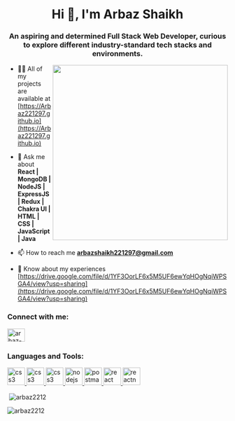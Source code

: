 <h1 align="center">Hi 👋, I'm Arbaz Shaikh</h1>
<h3 align="center">An aspiring and determined Full Stack Web Developer, curious to explore different industry-standard tech stacks and environments.</h3>
<img ALIGN = "right" width="400"src="https://gifdb.com/images/high/animated-programmer-guy-coding-790a0bs8e8thpisg.webp"/>

- 👨‍💻 All of my projects are available at [https://Arbaz221297.github.io](https://Arbaz221297.github.io)

- 💬 Ask me about **React | MongoDB | NodeJS | ExpressJS | Redux | Chakra UI | HTML | CSS | JavaScript | Java**

- 📫 How to reach me **arbazshaikh221297@gmail.com**

- 📄 Know about my experiences [https://drive.google.com/file/d/1YF3OorLF6x5M5UF6ewYqHOgNqiWPSGA4/view?usp=sharing](https://drive.google.com/file/d/1YF3OorLF6x5M5UF6ewYqHOgNqiWPSGA4/view?usp=sharing)

<h3 align="left">Connect with me:</h3>
<p align="left">
<a target="_blank" href="https://linkedin.com/in/arbaz-shaikh-889337173" ><img align="center" src="https://play-lh.googleusercontent.com/kMofEFLjobZy_bCuaiDogzBcUT-dz3BBbOrIEjJ-hqOabjK8ieuevGe6wlTD15QzOqw" alt="arbaz-shaikh-889337173" height="30" width="40" /></a>
</p>

<h3 align="left">Languages and Tools:</h3>

<p align="left"> 

 <a href="https://html.com/" target="_blank" rel="noreferrer"> <img src="https://cdn-icons-png.flaticon.com/512/1532/1532556.png" alt="css3" width="40" height="40"/> </a> <a href="https://www.w3schools.com/js/" target="_blank" rel="noreferrer"> <img src="https://logospng.org/download/javascript/logo-javascript-icon-512.png" alt="css3" width="40" height="40"/> </a> <a href="https://www.w3schools.com/css/" target="_blank" rel="noreferrer"> <img src="https://seeklogo.com/images/C/css-3-logo-023C1A7171-seeklogo.com.png" alt="css3" width="40" height="40"/> </a>  <a href="https://nodejs.org" target="_blank" rel="noreferrer"> <img src="https://static-00.iconduck.com/assets.00/node-js-icon-227x256-913nazt0.png" alt="nodejs" width="40" height="40"/> </a>  <a href="https://postman.com" target="_blank" rel="noreferrer"> <img src="https://www.vectorlogo.zone/logos/getpostman/getpostman-icon.svg" alt="postman" width="40" height="40"/> </a> <a href="#" target="_blank" rel="noreferrer"> <img src="https://cdn.iconscout.com/icon/free/png-256/free-mongodb-3521676-2945120.png" alt="react" width="40" height="40"/> </a><a href="https://reactnative.dev/" target="_blank" rel="noreferrer"> <img src="https://reactnative.dev/img/header_logo.svg" alt="reactnative" width="40" height="40"/> </a></p>

   

<p>&nbsp;<img align="center" src="https://github-readme-stats.vercel.app/api?username=arbaz221297&show_icons=true&locale=en" alt="arbaz2212" /></p>

<p><img align="center" src="https://github-readme-streak-stats.herokuapp.com/?user=arbaz221297&" alt="arbaz2212" /></p>
